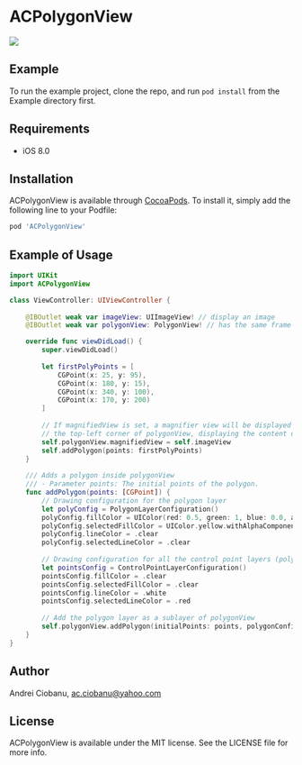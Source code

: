 # ACPolygonView

![](https://user-images.githubusercontent.com/3796970/68190046-5d3db780-ffb5-11e9-9dd2-ba54fc3abf24.png)

## Example

To run the example project, clone the repo, and run `pod install` from the Example directory first.

## Requirements

- iOS 8.0

## Installation

ACPolygonView is available through [CocoaPods](https://cocoapods.org). To install
it, simply add the following line to your Podfile:

```ruby
pod 'ACPolygonView'
```

## Example of Usage


```swift
import UIKit
import ACPolygonView

class ViewController: UIViewController {
  
    @IBOutlet weak var imageView: UIImageView! // display an image
    @IBOutlet weak var polygonView: PolygonView! // has the same frame as imageView

    override func viewDidLoad() {
        super.viewDidLoad()
        
        let firstPolyPoints = [
            CGPoint(x: 25, y: 95),
            CGPoint(x: 180, y: 15),
            CGPoint(x: 340, y: 100),
            CGPoint(x: 170, y: 200)
        ]
        
        // If magnifiedView is set, a magnifier view will be displayed in 
        // the top-left corner of polygonView, displaying the content of imageView
        self.polygonView.magnifiedView = self.imageView 
        self.addPolygon(points: firstPolyPoints)
    }
    
    /// Adds a polygon inside polygonView
    /// - Parameter points: The initial points of the polygon.
    func addPolygon(points: [CGPoint]) {
        // Drawing configuration for the polygon layer
        let polyConfig = PolygonLayerConfiguration()
        polyConfig.fillColor = UIColor(red: 0.5, green: 1, blue: 0.0, alpha: 0.5)
        polyConfig.selectedFillColor = UIColor.yellow.withAlphaComponent(0.5)
        polyConfig.lineColor = .clear
        polyConfig.selectedLineColor = .clear
        
        // Drawing configuration for all the control point layers (polygon corners)
        let pointsConfig = ControlPointLayerConfiguration()
        pointsConfig.fillColor = .clear
        pointsConfig.selectedFillColor = .clear
        pointsConfig.lineColor = .white
        pointsConfig.selectedLineColor = .red
        
        // Add the polygon layer as a sublayer of polygonView
        self.polygonView.addPolygon(initialPoints: points, polygonConfiguration: polyConfig, pointsConfiguration: pointsConfig)
    }
}
```

## Author

Andrei Ciobanu, ac.ciobanu@yahoo.com

## License

ACPolygonView is available under the MIT license. See the LICENSE file for more info.
